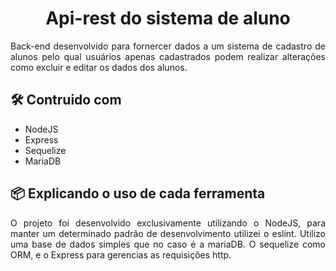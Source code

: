 <h1 align="center">Api-rest do sistema de aluno</h1>

<p align="justify">
  Back-end desenvolvido para fornercer dados a um sistema de cadastro de alunos pelo qual usuários apenas cadastrados podem realizar alterações como excluir e editar os dados dos alunos.
</p>

<h2>🛠️ Contruido com</h2>

<ul>
  <li>NodeJS</li>
  <li>Express</li>
  <li>Sequelize</li>
  <li>MariaDB</li>
</ul>

<h2>📦 Explicando o uso de cada ferramenta</h2>

<p align="justify">
  O projeto foi desenvolvido exclusivamente utilizando o NodeJS, para manter um determinado padrão de desenvolvimento utilizei o eslint. Utilizo uma base de dados simples que no caso é a mariaDB. O sequelize como ORM, e o Express para gerencias as requisições http.
</p>